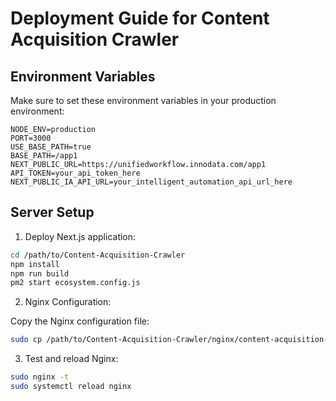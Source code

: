 # Deployment Guide for Content Acquisition Crawler

## Environment Variables

Make sure to set these environment variables in your production environment:

```
NODE_ENV=production
PORT=3000
USE_BASE_PATH=true
BASE_PATH=/app1
NEXT_PUBLIC_URL=https://unifiedworkflow.innodata.com/app1
API_TOKEN=your_api_token_here
NEXT_PUBLIC_IA_API_URL=your_intelligent_automation_api_url_here
```

## Server Setup

1. Deploy Next.js application:

```bash
cd /path/to/Content-Acquisition-Crawler
npm install
npm run build
pm2 start ecosystem.config.js
```

2. Nginx Configuration:

Copy the Nginx configuration file:

```bash
sudo cp /path/to/Content-Acquisition-Crawler/nginx/content-acquisition-crawler.conf /etc/nginx/conf.d/
```

3. Test and reload Nginx:

```bash
sudo nginx -t
sudo systemctl reload nginx
```

